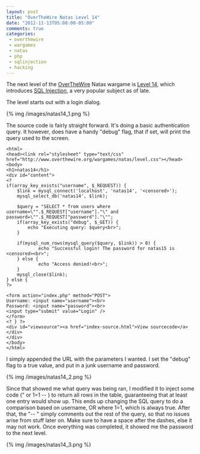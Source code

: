 ```yaml
---
layout: post
title: "OverTheWire Natas Level 14"
date: "2012-11-13T05:08:00-05:00"
comments: true
categories:
 - overthewire
 - wargames
 - natas
 - php
 - sqlinjection
 - hacking
---
```


The next level of the [OverTheWire](http://www.overthewire.org) Natas wargame is [Level 14](http://www.overthewire.org/wargames/natas/natas14.shtml), which introduces [SQL Injection](https://www.owasp.org/index.php/SQL_Injection), a very popular subject as of late.

<!-- more -->

The level starts out with a login dialog.

{% img /images/natas14_1.png %}

The source code is fairly straight forward. It's doing a basic authentication query. It however, does have a handy "debug" flag, that if set, will print the query used to the screen. 

```
<html> 
<head><link rel="stylesheet" type="text/css" href="http://www.overthewire.org/wargames/natas/level.css"></head> 
<body> 
<h1>natas14</h1> 
<div id="content"> 
<? 
if(array_key_exists("username", $_REQUEST)) { 
    $link = mysql_connect('localhost', 'natas14', '<censored>'); 
    mysql_select_db('natas14', $link); 
     
    $query = "SELECT * from users where username=\"".$_REQUEST["username"]."\" and password=\"".$_REQUEST["password"]."\"";
    if(array_key_exists("debug", $_GET)) { 
        echo "Executing query: $query<br>"; 
    } 

    if(mysql_num_rows(mysql_query($query, $link)) > 0) { 
            echo "Successful login! The password for natas15 is <censored><br>"; 
    } else { 
            echo "Access denied!<br>"; 
    } 
    mysql_close($link); 
} else { 
?> 

<form action="index.php" method="POST"> 
Username: <input name="username"><br> 
Password: <input name="password"><br> 
<input type="submit" value="Login" /> 
</form> 
<? } ?> 
<div id="viewsource"><a href="index-source.html">View sourcecode</a></div> 
</div> 
</body> 
</html> 
```

I simply appended the URL with the parameters I wanted. I set the "debug" flag to a true value, and put in a junk username and password.

{% img /images/natas14_2.png %}

Since that showed me what query was being ran, I modified it to inject some code (" or 1=1 -- ) to return all rows in the table, guaranteeing that at least one entry would show up. This ends up changing the SQL query to do a comparison based on username, OR where 1=1, which is always true. After that, the "-- " simply comments out the rest of the query, so that no issues arise from stuff later on. Make sure to have a space after the dashes, else it may not work. Once everything was completed, it showed me the password to the next level.

{% img /images/natas14_3.png %}
